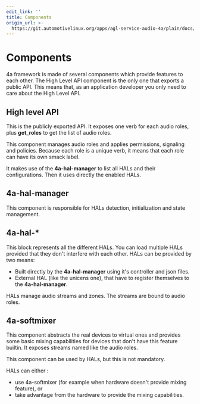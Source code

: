```yaml
---
edit_link: ''
title: Components
origin_url: >-
  https://git.automotivelinux.org/apps/agl-service-audio-4a/plain/docs/4a-framework/components.md?h=halibut
---
```


<!-- WARNING: This file is generated by fetch_docs.js using /home/boron/Documents/AGL/docs-webtemplate/site/_data/tocs/apis_services/halibut/agl-service-audio-4a-developer-guides-api-services-book.yml -->

# Components

4a framework is made of several components which provide features to each other.
The High Level API component is the only one that exports a public API. This
means that, as an application developer you only need to care about the High
Level API.

## High level API

This is the publicly exported API. It exposes one verb for each audio roles,
plus **get_roles** to get the list of audio roles.

This component manages audio roles and applies permissions, signaling and
policies. Because each role is a unique verb, it means that each role can have
its own smack label.

It makes use of the **4a-hal-manager** to list all HALs and their
configurations. Then it uses directly the enabled HALs.

## 4a-hal-manager

This component is responsible for HALs detection, initialization and state
management.

## 4a-hal-*

This block represents all the different HALs. You can load multiple HALs
provided that they don't interfere with each other.
HALs can be provided by two means:

* Built directly by the **4a-hal-manager** using it's controller and json files.
* External HAL (like the unicens one), that have to register themselves to the
  **4a-hal-manager**.

HALs manage audio streams and zones. The streams are bound to audio roles.

## 4a-softmixer

This component abstracts the real devices to virtual ones and provides some
basic mixing capabilities for devices that don't have this feature builtin.
It exposes streams named like the audio roles.

This component can be used by HALs, but this is not mandatory.

HALs can either :

* use 4a-softmixer (for example when hardware doesn't provide mixing feature),
  or
* take advantage from the hardware to provide the mixing capabilities.
